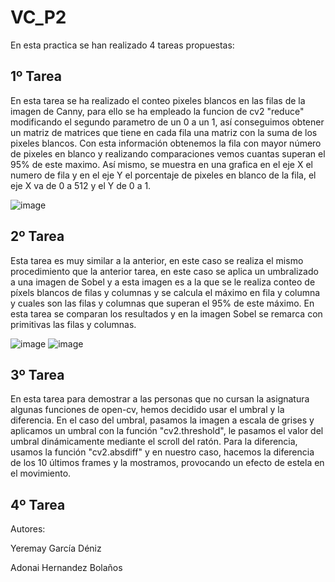 # VC_P2


En esta practica se han realizado 4 tareas propuestas:


## 1º Tarea

En esta tarea se ha realizado el conteo pixeles blancos en las filas de la imagen de Canny, para ello se ha empleado la funcion de cv2 "reduce" modificando el segundo parametro de un 0 a un 1, así conseguimos obtener un matriz de matrices que tiene en cada fila una matriz con la suma de los pixeles blancos. Con esta información obtenemos la fila con mayor número de pixeles en blanco y realizando comparaciones vemos cuantas superan el 95% de este maximo. Así mismo, se muestra en una grafica en el eje X el numero de fila y en el eje Y el porcentaje de pixeles en blanco de la fila, el eje X va de 0 a 512 y el Y de 0 a 1.

![image](https://github.com/user-attachments/assets/4014d60c-2323-4b49-bd4f-dc200185803a)



## 2º Tarea

Esta tarea es muy similar a la anterior, en este caso se realiza el mismo procedimiento que la anterior tarea, en este caso se aplica un umbralizado a una imagen de Sobel y a esta imagen es a la que se le realiza conteo de píxels blancos de filas y columnas y se calcula el máximo en fila y columna y cuales son las filas y columnas que superan el 95% de este máximo. En esta tarea se comparan los resultados y en la imagen Sobel se remarca con primitivas las filas y columnas.

![image](https://github.com/user-attachments/assets/db017e93-0d3e-4857-9f6b-6edfb4c90724)
![image](https://github.com/user-attachments/assets/7555d63b-486b-49c3-8bb0-66c3e7aecddd)


## 3º Tarea

En esta tarea para demostrar a las personas que no cursan la asignatura algunas funciones de open-cv, hemos decidido usar el umbral y la diferencia. En el caso del umbral, pasamos la imagen a escala de grises y aplicamos un umbral con la función "cv2.threshold", le pasamos el valor del umbral dinámicamente mediante el scroll del ratón. Para la diferencia, usamos la función "cv2.absdiff" y en nuestro caso, hacemos la diferencia de los 10 últimos frames y la mostramos, provocando un efecto de estela en el movimiento.

## 4º Tarea



Autores:

Yeremay García Déniz

Adonai Hernandez Bolaños
